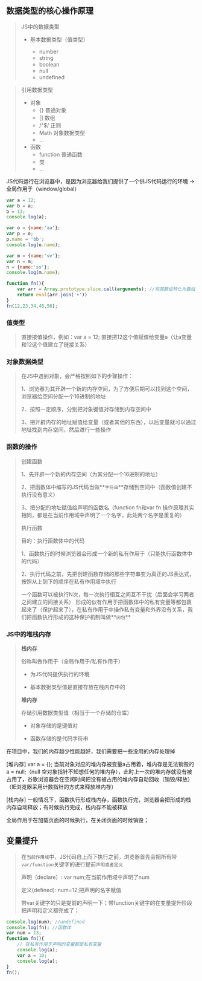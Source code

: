 ## 数据类型的核心操作原理

> JS中的数据类型
> - 基本数据类型（值类型）
> 
>   + number
>   + string
>   + boolean
>   + null
>   + undefined

> 引用数据类型
> 
>   + 对象
>     + {} 普通对象
>     + [] 数组
>     + /^$/ 正则
>     + Math 对象数据类型
>     + ...
>   + 函数
>     + function 普通函数
>     + 类
>     + ...  

JS代码运行在浏览器中，是因为浏览器给我们提供了一个供JS代码运行的环境 -> 全局作用于（window/global）

```javascript
var a = 12;
var b = a;
b = 13;
console.log(a);

var o = {name:'aa'};
var p = o;
p.name = 'bb';
console.log(o.name);

var m = {name:'vv'};
var n = m;
n = {name:'ss'};
console.log(m.name);

function fn(){
	var arr = Array.prototype.slice.call(arguments); //将类数组转化为数组
	return eval(arr.join('+'))
}
fn(12,23,34,45,56);

```

### 值类型

> 直接按值操作，例如：var a = 12; 直接把12这个值赋值给变量a（让a变量和12这个值建立了链接关系）

### 对象数据类型

> 在JS中遇到对象，会严格按照如下的步骤操作：
> 
> 1、浏览器为其开辟一个新的内存空间，为了方便后期可以找到这个空间，浏览器给空间分配一个16进制的地址
> 
> 2、按照一定顺序，分别把对象键值对存储到内存空间中
> 
> 3、把开辟内存的地址赋值给变量（或者其他的东西），以后变量就可以通过地址找到内存空间，然后进行一些操作

### 函数的操作

> 创建函数
> 
> 1、先开辟一个新的内存空间（为其分配一个16进制的地址）
> 
> 2、把函数体中编写的JS代码当做**`字符串`**存储到空间中（函数值创建不执行没有意义）
> 
> 3、把分配的地址赋值给声明的函数名（function fn和var fn 操作原理其实相同，都是在当前作用域中声明了一个名字，此处两个名字是重复的）
> 
> 执行函数
> 
> 目的：执行函数体中的代码
> 
> 1、函数执行的时候浏览器会形成一个新的私有作用于（只能执行函数体中的代码）
> 
> 2、执行代码之前，先把创建函数存储的那些字符串变为真正的JS表达式，按照从上到下的顺序在私有作用域中执行
> 
> 一个函数可以被执行N次，每一次执行相互之间互不干扰（后面会学习两者之间建立的间接关系）
> 形成的似有作用于把函数体中的私有变量等都包裹起来了（保护起来了），在私有作用于中操作私有变量和外界没有关系，我们把函数执行形成的这种保护机制叫做**`闭包`**

### JS中的堆栈内存

> **栈内存**
> 
> 俗称叫做作用于（全局作用于/私有作用于）
> 
> - 为JS代码提供执行的环境
> 
> - 基本数据类型值是直接存放在栈内存中的
> 
> **堆内存**
> 
> 存储引用数据类型值（相当于一个存储的仓库）
> 
> - 对象存储的是键值对
> 
> - 函数存储的是代码字符串

在项目中，我们的内存越少性能越好，我们需要把一些没用的内存处理掉

[堆内存]
var a = {}; 当前对象对应的堆内存被变量a占用着，堆内存是无法销毁的
a = null;（null 空对象指针不知想任何的堆内存），此时上一次的堆内存就没有被占用了，谷歌浏览器会在空闲时间把没有被占用的堆内存自动回收（销毁/释放）（IE浏览器采用计数指针的方式来释放堆内存）

[栈内存]
一般情况下，函数执行形成栈内存，函数执行完，浏览器会把形成的栈内存自动释放；有时候执行完成，栈内存不能被释放

全局作用于在加载页面的时候执行，在关闭页面的时候销毁；

## 变量提升

> 在`当前作用域`中，JS代码自上而下执行之前，浏览器首先会把所有带`var/function`关键字的进行提前`声明或者定义`
> 
> 声明（declare）: var num;在当前作用域中声明了num
> 
> 定义(defined): num=12;把声明的名字赋值
> 
> 带var关键字的只是提前的声明一下；带function关键字的在变量提升阶段把声明和定义都完成了；

```javascript
console.log(num); //undefined
console.log(fn); //函数体
var num = 13;
function fn(){
	// 在私有作用于声明的变量都是私有变量
	console.log(a);
	var a = 10;
	console.log(a);
}
fn();
```